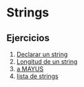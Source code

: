 # Strings

## Ejercicios
1. [Declarar un string](exercises/1_declare_hello_world.c)
2. [Longitud de un string](exercises/2_string_length.c)
3. [a MAYUS](exercises/3_toUppercase.c)
4. [lista de strings](exercises/4_string_lists.c)